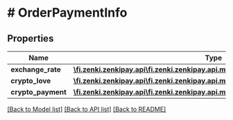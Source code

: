 # # OrderPaymentInfo

## Properties

Name | Type | Description | Notes
------------ | ------------- | ------------- | -------------
**exchange_rate** | [**\fi.zenki.zenkipay.api\fi.zenki.zenkipay.api.model\OrderPaymentInfoExchangeRate**](OrderPaymentInfoExchangeRate.md) |  |
**crypto_love** | [**\fi.zenki.zenkipay.api\fi.zenki.zenkipay.api.model\OrderPaymentInfoCryptoLove**](OrderPaymentInfoCryptoLove.md) |  |
**crypto_payment** | [**\fi.zenki.zenkipay.api\fi.zenki.zenkipay.api.model\CryptoPayment**](CryptoPayment.md) |  |

[[Back to Model list]](../../README.md#models) [[Back to API list]](../../README.md#endpoints) [[Back to README]](../../README.md)
